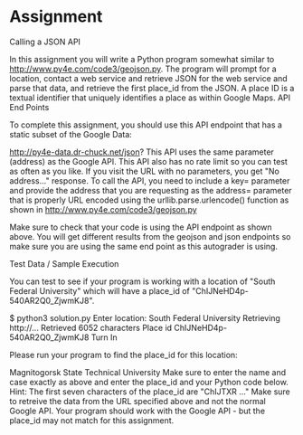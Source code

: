 # Assignment
Calling a JSON API

In this assignment you will write a Python program somewhat similar to http://www.py4e.com/code3/geojson.py. The program will prompt for a location, contact a web service and retrieve JSON for the web service and parse that data, and retrieve the first place_id from the JSON. A place ID is a textual identifier that uniquely identifies a place as within Google Maps.
API End Points

To complete this assignment, you should use this API endpoint that has a static subset of the Google Data:

http://py4e-data.dr-chuck.net/json?
This API uses the same parameter (address) as the Google API. This API also has no rate limit so you can test as often as you like. If you visit the URL with no parameters, you get "No address..." response.
To call the API, you need to include a key= parameter and provide the address that you are requesting as the address= parameter that is properly URL encoded using the urllib.parse.urlencode() function as shown in http://www.py4e.com/code3/geojson.py

Make sure to check that your code is using the API endpoint as shown above. You will get different results from the geojson and json endpoints so make sure you are using the same end point as this autograder is using.

Test Data / Sample Execution

You can test to see if your program is working with a location of "South Federal University" which will have a place_id of "ChIJNeHD4p-540AR2Q0_ZjwmKJ8".

$ python3 solution.py
Enter location: South Federal University
Retrieving http://...
Retrieved 6052 characters
Place id ChIJNeHD4p-540AR2Q0_ZjwmKJ8
Turn In

Please run your program to find the place_id for this location:

Magnitogorsk State Technical University
Make sure to enter the name and case exactly as above and enter the place_id and your Python code below. Hint: The first seven characters of the place_id are "ChIJTXR ..."
Make sure to retreive the data from the URL specified above and not the normal Google API. Your program should work with the Google API - but the place_id may not match for this assignment.